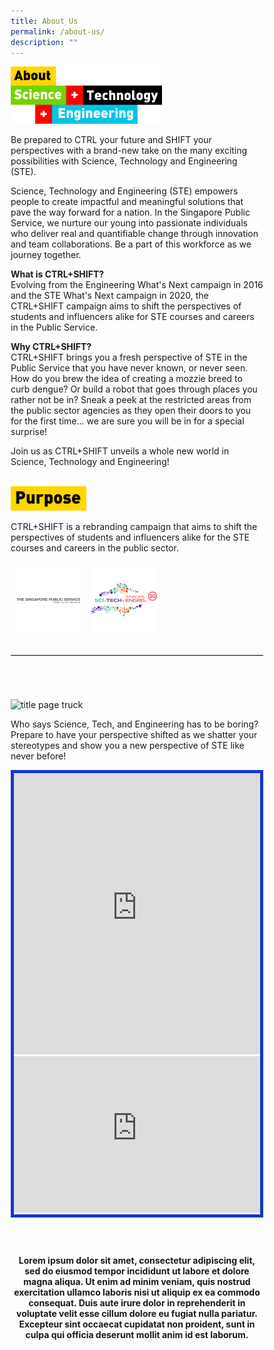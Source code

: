 ```yaml
---
title: About Us
permalink: /about-us/
description: ""
---
```

<style>
.about {
    width:60%;
	  text-align: left; 
}
.about img {
    max-width:100%;
    height:auto;
}
	.container {
   position: relative;
   width: 100%;
   height: 0;
   padding-bottom: 56.25%;
   }
   .youtube-container{
   border: 5pxsolid#1237CA;
     }
   .youtube-video {
   position: absolute;
   top: 0;
   left: 0;
   width: 100%;
   height: 100%;
   }
   .subtitle-main{
   color: #1237CA;
   font-weight: 500;
   font-size: 20px;
       }
       .content pre{
       display: none
       }
       .text-center{text-align: center}
       .col-sm-6{width: 50%}
           .col-12{width: 100%}
       .desktop-only{display: block}
   .mobile-only{display: none}
   .recruitment-row{display: flex; align-items: center; margin-bottom: 75px !important}
           @media (max-width: 600px) {.col-sm-6{width: 100%}
   .recruitment-row{display: flex; flex-direction: column; align-items: center; margin-bottom: 30px !important}
       .subtitle-main{line-height: 1.5rem}
       .desktop-only{display: none}
       .mobile-only{display: block}
     .map-column{height: 200px}
       .map-truck{height: 200px}
     .school-box label{font-size:16px; font-weight: 700}
     .school-box-list{width: 90% !important}
     .title-section{width: 80%; margin: auto}
     .mobile-row-padding{padding: 0 20px}
     #gallery .row{padding: 0 10px}
     #gallery .col-sm-4{width: 50%;padding: 10px}
     .gallery-image{padding: 0}
     .who-says-title{margin-top: 25px}
     .content .subtitle-main{padding: 0 20px}
     .title-item-truck h2{font-size: 18px}
   .title-item-truck h2{line-height: 25px}
     .content center, .content li, .content p.subtitle-main{margin-top: 2rem;margin-bottom: 2rem;line-height: 140%; font-size: 16px}
     .subtitle-main b{font-size: 16px !important}
     .content p:last-child{margin-bottom: 10px !important}
   .subtitle-top{text-align: center}
     }
     .text-blue{color: var(\\-\-blue)};
     .content pre{display: none}
     .bp-breadcrumb ul{padding-left: 0}
@media only screen and (max-width: 768px) {
    .about {
        width:80%;
				text-align: left
    }
    .about img {
        max-width:100%;
    }
}
</style>
<div class="about">
    <img src="/images/About%20Us/about%20STE.png">
</div>

Be prepared to CTRL your future and SHIFT your perspectives with a brand-new take on the many exciting possibilities with Science, Technology and Engineering (STE).
 
Science, Technology and Engineering (STE) empowers people to create impactful and meaningful solutions that pave the way forward for a nation. In the Singapore Public Service, we nurture our young into passionate individuals who deliver real and quantifiable change through innovation and team collaborations. Be a part of this workforce as we journey together.
 
**What is CTRL+SHIFT?**<br>
Evolving from the Engineering What's Next campaign in 2016 and the STE What's Next campaign in 2020, the CTRL+SHIFT campaign aims to shift the perspectives of students and influencers alike for STE courses and careers in the Public Service.
 
**Why CTRL+SHIFT?**<br>
CTRL+SHIFT brings you a fresh perspective of STE in the Public Service that you have never known, or never seen. How do you brew the idea of creating a mozzie breed to curb dengue? Or build a robot that goes through places you rather not be in? Sneak a peek at the restricted areas from the public sector agencies as they open their doors to you for the first time... we are sure you will be in for a special surprise!
 
Join us as CTRL+SHIFT unveils a whole new world in Science, Technology and Engineering!
<br>
<br>

<style>
.purpose {
    width:30%;
	  text-align: left; 
}
.purpose img {
    max-width:100%;
    height:auto;
}
@media only screen and (max-width: 768px) {
    .purpose, .mission {
        width:40%;
				text-align: left
    }
    .purpose img, .mission img{
        max-width:100%;
    }
}
</style>
<div class="purpose">
    <img src="/images/About%20Us/purpose.png">
</div>


CTRL+SHIFT is a rebranding campaign that aims to shift the perspectives of students and influencers alike for the STE courses and careers in the public sector. 

<style> 
* {
  box-sizing: border-box;
}
	.column {
  float: left;
  width: 30%;
  padding: 8px;
}
	.logos::after {
  content: "";
  clear: both;
  display: table;
}

	@media only screen and (max-width: 768px) {
    .column{
        width:30%;
				text-align: left
    }
    .column img{
        max-width:100%;
    }
}
	.recruitment-row{width: 100%}
	.title-page-recruitment{width: 80% !important; margin-right: 20% !important}
	@media only screen and (max-width: 768px) {
   .title-page-recruitment{width: 100%}
	}
	</style>
<section>
<div class="logos">
		<div class="column">
			<img src="/images/About%20Us/psd%20logo%20for%20web.jpg">
		</div>
		<div class="column">
			<img src="/images/About%20Us/STE%20Logo%20for%20web.jpg">
		</div>
	</div>
	</section><section class="header-nav-white" id="header-truck" style="padding-top: 70px; margin-top: 25px; border-top: 1px solid #000">
    <div style="position: relative" class="container">
      <div class="row mb-5 recruitment-row" style="">
        <div class="col-sm-6">
            <div class="text-left pb-1">
                <img style="width: auto" class="title-page-recruitment" alt="title page truck" src="https://raw.githubusercontent.com/isomerpages/psd-ste-whats-next/staging/images/About%20Us/group%2014114.png">
            </div>
        </div>
                    <div class="col-sm-6">
            <div class="text-left pb-1">
                                    <p class="subtitle-main subtitle-top">Who says Science, Tech, and Engineering has to be boring? Prepare to have your perspective shifted as we shatter your stereotypes and show you a new perspective of STE like never before!</p>
            </div>
        </div>
                    </div>
        <div class="row mt-5 mb-2" style="margin-bottom: 60px">
                                <div class="col-12">
                                    <div style="border:5px solid #1237CA;" class="youtube-container">
                                    <iframe width="100%" height="450px" src="https://www.youtube.com/embed/cA6CQanEtMk" title="YouTube video player" frameborder="0" allow="accelerometer; autoplay; clipboard-write; encrypted-media; gyroscope; picture-in-picture; web-share" allowfullscreen="" class="youtube-video desktop-only"></iframe>
                                        <iframe width="100%" height="250px" src="https://www.youtube.com/embed/cA6CQanEtMk" title="YouTube video player" frameborder="0" allow="accelerometer; autoplay; clipboard-write; encrypted-media; gyroscope; picture-in-picture; web-share" allowfullscreen="" class="youtube-video mobile-only"></iframe>
                                    </div>
                            </div>
                    </div>
<div class="row">
                    <div class="col-12">
            <div style="text-align: center" class="text-center pt-5 pb-1">
                                    <p class="subtitle-main"><b>Lorem ipsum dolor sit amet, consectetur adipiscing elit, sed do eiusmod tempor incididunt ut labore et dolore magna aliqua. Ut enim ad minim veniam, quis nostrud exercitation ullamco laboris nisi ut aliquip ex ea commodo consequat. Duis aute irure dolor in reprehenderit in voluptate velit esse cillum dolore eu fugiat nulla pariatur. Excepteur sint occaecat cupidatat non proident, sunt in culpa qui officia deserunt mollit anim id est laborum.</b></p>
            </div>
        </div>
                    </div>
</div></section>